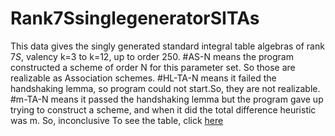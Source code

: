 # Rank7SsinglegeneratorSITAs
This data gives the singly generated standard integral table algebras of rank $7S$, valency k=3 to k=12, up to order $250$. 
#AS-N means the program constructed a scheme of order N for this parameter set.  So those are realizable as Association schemes.
#HL-TA-N means it failed the handshaking lemma, so program could not start.So, they are not realizable. 
#m-TA-N means it passed the handshaking lemma but the program gave up trying to construct a scheme, and when it did the total difference heuristic was m. So, inconclusive
To see the table, click [here](https://github.com/RoghayehMaleki/QPGdatabase-/blob/main/Rank7SsinglegeneratorSITAs/markdown-table.md)
